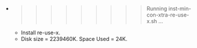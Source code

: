 * >>>>>>>>> Running inst-min-con-xtra-re-use-x.sh ...
  * Install re-use-x.
  * Disk size = 2239460K. Space Used = 24K.
